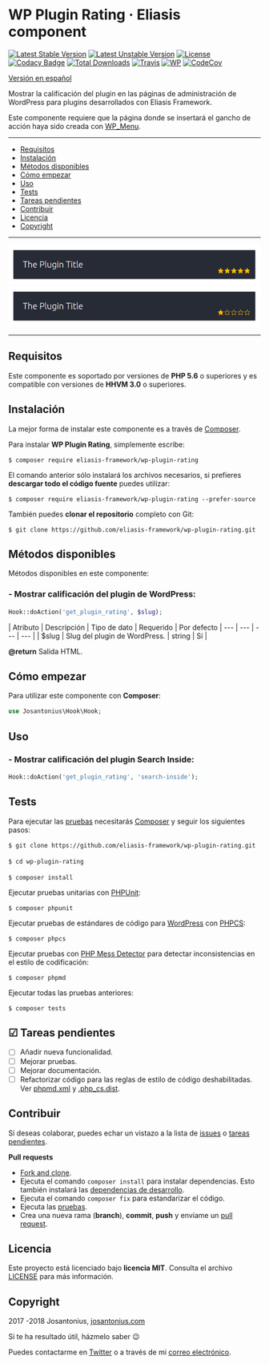 # WP Plugin Rating · Eliasis component

[![Latest Stable Version](https://poser.pugx.org/eliasis-framework/wp-plugin-rating/v/stable)](https://packagist.org/packages/eliasis-framework/wp-plugin-rating) [![Latest Unstable Version](https://poser.pugx.org/eliasis-framework/wp-plugin-rating/v/unstable)](https://packagist.org/packages/eliasis-framework/wp-plugin-rating) [![License](https://poser.pugx.org/eliasis-framework/wp-plugin-rating/license)](LICENSE) [![Codacy Badge](https://api.codacy.com/project/badge/Grade/ae4f0c7f751a449eaa616be5e38a6c2c)](https://www.codacy.com/app/Josantonius/wp-plugin-rating?utm_source=github.com&amp;utm_medium=referral&amp;utm_content=eliasis-framework/wp-plugin-rating&amp;utm_campaign=Badge_Grade) [![Total Downloads](https://poser.pugx.org/eliasis-framework/wp-plugin-rating/downloads)](https://packagist.org/packages/eliasis-framework/wp-plugin-rating) [![Travis](https://travis-ci.org/eliasis-framework/wp-plugin-rating.svg)](https://travis-ci.org/eliasis-framework/wp-plugin-rating) [![WP](https://img.shields.io/badge/WordPress-Standar-1abc9c.svg)](https://github.com/WordPress-Coding-Standards/WordPress-Coding-Standards/) [![CodeCov](https://codecov.io/gh/eliasis-framework/wp-plugin-rating/branch/master/graph/badge.svg)](https://codecov.io/gh/eliasis-framework/wp-plugin-rating)

[Versión en español](README-ES.md)

Mostrar la calificación del plugin en las páginas de administración de WordPress para plugins desarrollados con Eliasis Framework.

Este componente requiere que la página donde se insertará el gancho de acción haya sido creada con [WP_Menu](https://github.com/Josantonius/WP_Menu).

---

- [Requisitos](#requisitos)
- [Instalación](#instalación)
- [Métodos disponibles](#métodos-disponibles)
- [Cómo empezar](#cómo-empezar)
- [Uso](#uso)
- [Tests](#tests)
- [Tareas pendientes](#-tareas-pendientes)
- [Contribuir](#contribuir)
- [Licencia](#licencia)
- [Copyright](#copyright)

---

<div style="margin: 0 auto;">
    <img src="resources/screenshot-1.png" alt="">
    <img src="resources/screenshot-2.png" alt="">
</div>

---

## Requisitos

Este componente es soportado por versiones de **PHP 5.6** o superiores y es compatible con versiones de **HHVM 3.0** o superiores.

## Instalación 

La mejor forma de instalar este componente es a través de [Composer](http://getcomposer.org/download/).

Para instalar **WP Plugin Rating**, simplemente escribe:

    $ composer require eliasis-framework/wp-plugin-rating

El comando anterior sólo instalará los archivos necesarios, si prefieres **descargar todo el código fuente** puedes utilizar:

    $ composer require eliasis-framework/wp-plugin-rating --prefer-source

También puedes **clonar el repositorio** completo con Git:

    $ git clone https://github.com/eliasis-framework/wp-plugin-rating.git

## Métodos disponibles

Métodos disponibles en este componente:

### - Mostrar calificación del plugin de WordPress:

```php
Hook::doAction('get_plugin_rating', $slug);
```

| Atributo | Descripción | Tipo de dato | Requerido | Por defecto
| --- | --- | --- | --- |
| $slug | Slug del plugin de WordPress. | string | Sí |

**@return** Salida HTML.

## Cómo empezar

Para utilizar este componente con **Composer**:

```php
use Josantonius\Hook\Hook;
```

## Uso

### - Mostrar calificación del plugin Search Inside:

```php
Hook::doAction('get_plugin_rating', 'search-inside');
```

## Tests 

Para ejecutar las [pruebas](tests) necesitarás [Composer](http://getcomposer.org/download/) y seguir los siguientes pasos:

    $ git clone https://github.com/eliasis-framework/wp-plugin-rating.git
    
    $ cd wp-plugin-rating

    $ composer install

Ejecutar pruebas unitarias con [PHPUnit](https://phpunit.de/):

    $ composer phpunit

Ejecutar pruebas de estándares de código para [WordPress](https://github.com/WordPress-Coding-Standards/WordPress-Coding-Standards/) con [PHPCS](https://github.com/squizlabs/PHP_CodeSniffer):

    $ composer phpcs

Ejecutar pruebas con [PHP Mess Detector](https://phpmd.org/) para detectar inconsistencias en el estilo de codificación:

    $ composer phpmd

Ejecutar todas las pruebas anteriores:

    $ composer tests

## ☑ Tareas pendientes

- [ ] Añadir nueva funcionalidad.
- [ ] Mejorar pruebas.
- [ ] Mejorar documentación.
- [ ] Refactorizar código para las reglas de estilo de código deshabilitadas. Ver [phpmd.xml](phpmd.xml) y [.php_cs.dist](.php_cs.dist).

## Contribuir

Si deseas colaborar, puedes echar un vistazo a la lista de
[issues](https://github.com/eliasis-framework/wp-plugin-rating/issues) o [tareas pendientes](#-tareas-pendientes).

**Pull requests**

* [Fork and clone](https://help.github.com/articles/fork-a-repo).
* Ejecuta el comando `composer install` para instalar dependencias.
  Esto también instalará las [dependencias de desarrollo](https://getcomposer.org/doc/03-cli.md#install).
* Ejecuta el comando `composer fix` para estandarizar el código.
* Ejecuta las [pruebas](#tests).
* Crea una nueva rama (**branch**), **commit**, **push** y envíame un
  [pull request](https://help.github.com/articles/using-pull-requests).

## Licencia

Este proyecto está licenciado bajo **licencia MIT**. Consulta el archivo [LICENSE](LICENSE) para más información.

## Copyright

2017 -2018 Josantonius, [josantonius.com](https://josantonius.com/)

Si te ha resultado útil, házmelo saber :wink:

Puedes contactarme en [Twitter](https://twitter.com/Josantonius) o a través de mi [correo electrónico](mailto:hello@josantonius.com).
